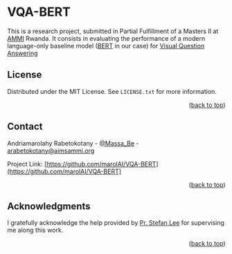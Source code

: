 <div id="top"></div>

# VQA-BERT

This is a research project, submitted in Partial Fulfillment of a Masters II at [AMMI](https://aimsammi.org/) Rwanda. It consists in evaluating the performance of a modern language-only baseline model ([BERT](https://arxiv.org/pdf/1810.04805.pdf) in our case) for [Visual Question Answering](https://visualqa.org/)

<!-- LICENSE -->
## License

Distributed under the MIT License. See `LICENSE.txt` for more information.

<p align="right">(<a href="#top">back to top</a>)</p>



<!-- CONTACT -->
## Contact

Andriamarolahy Rabetokotany - [@Massa_Be](https://twitter.com/Massa_Be) - arabetokotany@aimsammi.org

Project Link: [https://github.com/marolAI/VQA-BERT](https://github.com/marolAI/VQA-BERT)

<p align="right">(<a href="#top">back to top</a>)</p>



<!-- ACKNOWLEDGMENTS -->
## Acknowledgments

I gratefully acknowledge the help provided by [Pr. Stefan Lee](https://web.engr.oregonstate.edu/~leestef/) for supervising me along this work.


<p align="right">(<a href="#top">back to top</a>)</p>